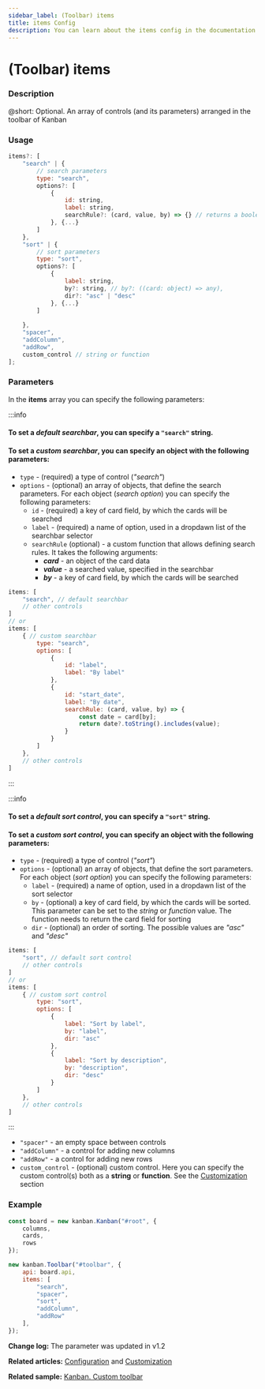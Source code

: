 ```yaml
---
sidebar_label: (Toolbar) items
title: items Config
description: You can learn about the items config in the documentation of the DHTMLX JavaScript Kanban library. Browse developer guides and API reference, try out code examples and live demos, and download a free 30-day evaluation version of DHTMLX Kanban.
---
```


# (Toolbar) items

### Description

@short: Optional. An array of controls (and its parameters) arranged in the toolbar of Kanban

### Usage

~~~jsx {}
items?: [
	"search" | {
		// search parameters
		type: "search",
		options?: [
			{
				id: string,
				label: string,
				searchRule?: (card, value, by) => {} // returns a boolean value 
			}, {...}
		]
	},
	"sort" | {
		// sort parameters
		type: "sort",
		options?: [
			{	
				label: string,
				by?: string, // by?: ((card: object) => any),
				dir?: "asc" | "desc"
			}, {...}
		]
		
	},
	"spacer",
	"addColumn",
	"addRow",
	custom_control // string or function
];
~~~

### Parameters

In the **items** array you can specify the following parameters:

:::info
#### To set a *default searchbar*, you can specify a `"search"` string.
#### To set a *custom searchbar*, you can specify an object with the following parameters:

- `type` - (required) a type of control (*"search"*)
- `options` - (optional) an array of objects, that define the search parameters. For each object (*search option*) you can specify the following parameters:
	- `id` - (required) a key of card field, by which the cards will be searched
	- `label` - (required) a name of option, used in  a dropdawn list of the searchbar selector
	- `searchRule` (optional) - a custom function that allows defining search rules. It takes the following arguments:
		- ***card*** - an object of the card data
		- ***value*** - a searched value, specified in the searchbar
		- ***by*** - a key of card field, by which the cards will be searched

~~~jsx
items: [
	"search", // default searchbar
	// other controls
]
// or 
items: [
	{ // custom searchbar
		type: "search",
		options: [
			{
				id: "label",
				label: "By label"
			},
			{
				id: "start_date",
				label: "By date",
				searchRule: (card, value, by) => {
					const date = card[by];
					return date?.toString().includes(value);
				}
			}
		]
	},
	// other controls
]
~~~
:::

:::info
#### To set a *default sort control*, you can specify a `"sort"` string.
#### To set a *custom sort control*, you can specify an object with the following parameters:

- `type` - (required) a type of control (*"sort"*)
- `options` - (optional) an array of objects, that define the sort parameters. For each object (*sort option*) you can specify the following parameters:
	- `label` - (required) a name of option, used in a dropdawn list of the sort selector
	- `by` - (optional) a key of card field, by which the cards will be sorted. This parameter can be set to the *string* or *function* value. The function needs to return the card field for sorting
	- `dir` - (optional) an order of sorting. The possible values are *"asc"* and *"desc"*

~~~jsx
items: [
	"sort", // default sort control
	// other controls
]
// or 
items: [
	{ // custom sort control
		type: "sort",
		options: [
			{
				label: "Sort by label",
				by: "label",
				dir: "asc"
			},
			{
				label: "Sort by description",
				by: "description",
				dir: "desc"
			}
		]
	},
	// other controls
]
~~~
:::

- `"spacer"` - an empty space between controls
- `"addColumn"` - a control for adding new columns
- `"addRow"` - a control for adding new rows
- `custom_control` - (optional) custom control. Here you can specify the custom control(s) both as a **string** or **function**. See the [Customization](../../../guides/customization#custom-toolbar) section

### Example

~~~jsx {9-15}
const board = new kanban.Kanban("#root", {
	columns,
	cards,
	rows
});

new kanban.Toolbar("#toolbar", {
	api: board.api,
	items: [
		"search",
		"spacer",
		"sort", 
		"addColumn",
		"addRow"
	],
});
~~~

**Change log:** The parameter was updated in v1.2

**Related articles:** [Configuration](../../../guides/configuration#toolbar) and [Customization](../../../guides/customization#custom-toolbar)

**Related sample:** [Kanban. Custom toolbar](https://snippet.dhtmlx.com/s5r5h4ju?mode=wide&text=#kanban)
